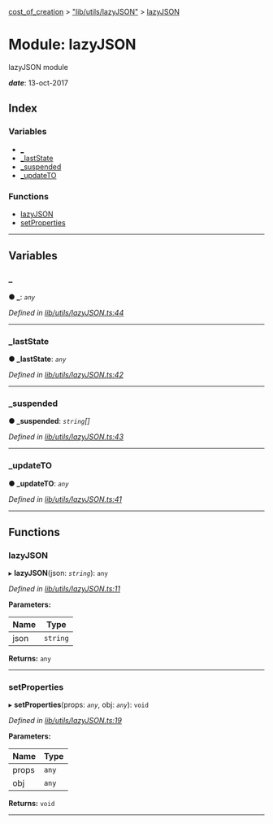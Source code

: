 [cost_of_creation](../README.md) > ["lib/utils/lazyJSON"](../modules/_lib_utils_lazyjson_.md) > [lazyJSON](../modules/_lib_utils_lazyjson_.lazyjson.md)

# Module: lazyJSON

lazyJSON module

*__date__*: 13-oct-2017

## Index

### Variables

* [_](_lib_utils_lazyjson_.lazyjson.md#_)
* [_lastState](_lib_utils_lazyjson_.lazyjson.md#_laststate)
* [_suspended](_lib_utils_lazyjson_.lazyjson.md#_suspended)
* [_updateTO](_lib_utils_lazyjson_.lazyjson.md#_updateto)

### Functions

* [lazyJSON](_lib_utils_lazyjson_.lazyjson.md#lazyjson)
* [setProperties](_lib_utils_lazyjson_.lazyjson.md#setproperties)

---

## Variables

<a id="_"></a>

###  _

**● _**: *`any`*

*Defined in [lib/utils/lazyJSON.ts:44](https://github.com/codeartisticninja/cost_of_creation/blob/HEAD/src/script/_classes/lib/utils/lazyJSON.ts#L44)*

___
<a id="_laststate"></a>

###  _lastState

**● _lastState**: *`any`*

*Defined in [lib/utils/lazyJSON.ts:42](https://github.com/codeartisticninja/cost_of_creation/blob/HEAD/src/script/_classes/lib/utils/lazyJSON.ts#L42)*

___
<a id="_suspended"></a>

###  _suspended

**● _suspended**: *`string`[]*

*Defined in [lib/utils/lazyJSON.ts:43](https://github.com/codeartisticninja/cost_of_creation/blob/HEAD/src/script/_classes/lib/utils/lazyJSON.ts#L43)*

___
<a id="_updateto"></a>

###  _updateTO

**● _updateTO**: *`any`*

*Defined in [lib/utils/lazyJSON.ts:41](https://github.com/codeartisticninja/cost_of_creation/blob/HEAD/src/script/_classes/lib/utils/lazyJSON.ts#L41)*

___

## Functions

<a id="lazyjson"></a>

###  lazyJSON

▸ **lazyJSON**(json: *`string`*): `any`

*Defined in [lib/utils/lazyJSON.ts:11](https://github.com/codeartisticninja/cost_of_creation/blob/HEAD/src/script/_classes/lib/utils/lazyJSON.ts#L11)*

**Parameters:**

| Name | Type |
| ------ | ------ |
| json | `string` |

**Returns:** `any`

___
<a id="setproperties"></a>

###  setProperties

▸ **setProperties**(props: *`any`*, obj: *`any`*): `void`

*Defined in [lib/utils/lazyJSON.ts:19](https://github.com/codeartisticninja/cost_of_creation/blob/HEAD/src/script/_classes/lib/utils/lazyJSON.ts#L19)*

**Parameters:**

| Name | Type |
| ------ | ------ |
| props | `any` |
| obj | `any` |

**Returns:** `void`

___

